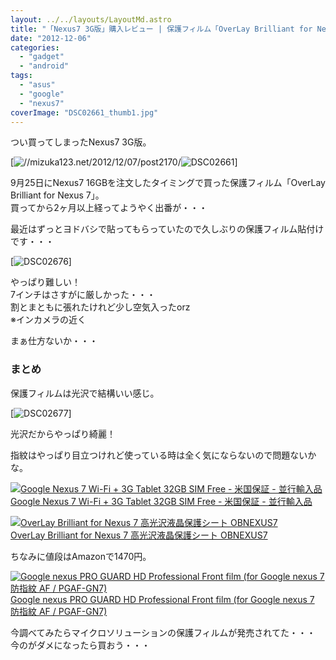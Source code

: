 ```yaml
---
layout: ../../layouts/LayoutMd.astro
title: "「Nexus7 3G版」購入レビュー | 保護フィルム「OverLay Brilliant for Nexus 7」"
date: "2012-12-06"
categories: 
  - "gadget"
  - "android"
tags: 
  - "asus"
  - "google"
  - "nexus7"
coverImage: "DSC02661_thumb1.jpg"
---
```


つい買ってしまったNexus7 3G版。

[![//mizuka123.net/2012/12/07/post2170/](/wp/images/DSC026611.jpg "「Nexus7 3G版」購入レビュー | 購入～開封 » みずかるちゃー")![DSC02661](/wp/images/DSC02661_thumb1.jpg "DSC02661")]

9月25日にNexus7 16GBを注文したタイミングで買った保護フィルム「OverLay Brilliant for Nexus 7」。  
買ってから2ヶ月以上経ってようやく出番が・・・

最近はずっとヨドバシで貼ってもらっていたので久しぶりの保護フィルム貼付けです・・・

[![DSC02676](/wp/images/DSC02676_thumb.jpg "DSC02676")]

やっぱり難しい！  
7インチはさすがに厳しかった・・・  
割とまともに張れたけれど少し空気入ったorz  
※インカメラの近く

まぁ仕方ないか・・・

### まとめ

保護フィルムは光沢で結構いい感じ。

[![DSC02677](/wp/images/DSC02677_thumb.jpg "DSC02677")]

光沢だからやっぱり綺麗！

指紋はやっぱり目立つけれど使っている時は全く気にならないので問題ないかな。

[![Google Nexus 7 Wi-Fi + 3G Tablet 32GB SIM Free - 米国保証 - 並行輸入品](/wp/images/41OjNcR2FTL._SL160_.jpg)  
Google Nexus 7 Wi-Fi + 3G Tablet 32GB SIM Free - 米国保証 - 並行輸入品  
](https://www.amazon.co.jp/exec/obidos/ASIN/B00A6QGHUK/mizuka123-22/ref=nosim)

[![OverLay Brilliant for Nexus 7 高光沢液晶保護シート OBNEXUS7](/wp/images/31k7gKlnHGL._SL160_.jpg)  
OverLay Brilliant for Nexus 7 高光沢液晶保護シート OBNEXUS7  
](https://www.amazon.co.jp/exec/obidos/ASIN/B008X1NHJY/mizuka123-22/ref=nosim)

ちなみに値段はAmazonで1470円。

[![Google nexus PRO GUARD  HD Professional Front film (for Google nexus 7 防指紋 AF / PGAF-GN7)](/wp/images/41LXsk1FDjL._SL160_.jpg)  
Google nexus PRO GUARD HD Professional Front film (for Google nexus 7 防指紋 AF / PGAF-GN7)  
](https://www.amazon.co.jp/exec/obidos/ASIN/B00A4ZXBUW/mizuka123-22/ref=nosim)

今調べてみたらマイクロソリューションの保護フィルムが発売されてた・・・  
今のがダメになったら買おう・・・
